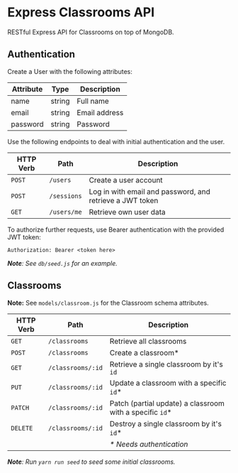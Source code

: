 # Express Classrooms API

RESTful Express API for Classrooms on top of MongoDB.

## Authentication

Create a User with the following attributes:

| Attribute | Type   | Description   |
|-----------|--------|---------------|
| name      | string | Full name     |
| email     | string | Email address |
| password  | string | Password      |

Use the following endpoints to deal with initial authentication and the user.

| HTTP Verb | Path        | Description |
|-----------|-------------|--------------|
| `POST`    | `/users`    | Create a user account |
| `POST`    | `/sessions` | Log in with email and password, and retrieve a JWT token |
| `GET`     | `/users/me` | Retrieve own user data |

To authorize further requests, use Bearer authentication with the provided JWT token:

```
Authorization: Bearer <token here>
```

_**Note**: See `db/seed.js` for an example._

## Classrooms

**Note:** See `models/classroom.js` for the Classroom schema attributes.

| HTTP Verb | Path | Description |
|-----------|------|--------------|
| `GET` | `/classrooms` | Retrieve all classrooms |
| `POST` | `/classrooms` | Create a classroom* |
| `GET` | `/classrooms/:id` | Retrieve a single classroom by it's `id` |
| `PUT` | `/classrooms/:id` | Update a classroom with a specific `id`* |
| `PATCH` | `/classrooms/:id` | Patch (partial update) a classroom with a specific `id`* |
| `DELETE` | `/classrooms/:id` | Destroy a single classroom by it's `id`* |
| | | _* Needs authentication_ |

_**Note**: Run `yarn run seed` to seed some initial classrooms._
